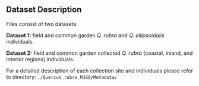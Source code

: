## Dataset Description

Files consist of two datasets:

**Dataset 1:** field and common garden *Q. rubra* and *Q. ellipsoidalis* individuals. 

**Dataset 2:** field and common garden collected *Q. rubra* (coastal, inland, and interior regions) individuals. 

For a detailed description of each collection site and individuals please refer to directory:
`./Quercus_rubra_MJGQ/Metadata/`

